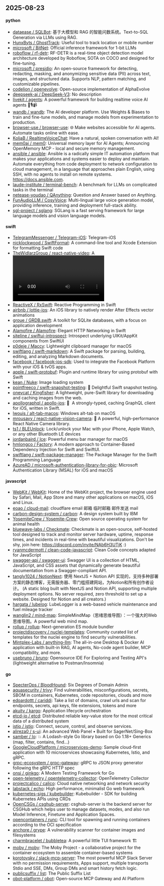 ## 2025-08-23

#### python
* [dataease / SQLBot](https://github.com/dataease/SQLBot): 基于大模型和 RAG 的智能问数系统。Text-to-SQL Generation via LLMs using RAG.
* [HunxByts / GhostTrack](https://github.com/HunxByts/GhostTrack): Useful tool to track location or mobile number
* [microsoft / BitNet](https://github.com/microsoft/BitNet): Official inference framework for 1-bit LLMs
* [roboflow / rf-detr](https://github.com/roboflow/rf-detr): RF-DETR is a real-time object detection model architecture developed by Roboflow, SOTA on COCO and designed for fine-tuning.
* [microsoft / presidio](https://github.com/microsoft/presidio): An open-source framework for detecting, redacting, masking, and anonymizing sensitive data (PII) across text, images, and structured data. Supports NLP, pattern matching, and customizable pipelines.
* [codelion / openevolve](https://github.com/codelion/openevolve): Open-source implementation of AlphaEvolve
* [deepseek-ai / DeepSeek-V3](https://github.com/deepseek-ai/DeepSeek-V3): No description
* [livekit / agents](https://github.com/livekit/agents): A powerful framework for building realtime voice AI agents 🤖🎙️📹
* [wandb / wandb](https://github.com/wandb/wandb): The AI developer platform. Use Weights & Biases to train and fine-tune models, and manage models from experimentation to production.
* [browser-use / browser-use](https://github.com/browser-use/browser-use): 🌐 Make websites accessible for AI agents. Automate tasks online with ease.
* [KoljaB / RealtimeVoiceChat](https://github.com/KoljaB/RealtimeVoiceChat): Have a natural, spoken conversation with AI!
* [mem0ai / mem0](https://github.com/mem0ai/mem0): Universal memory layer for AI Agents; Announcing OpenMemory MCP - local and secure memory management.
* [ansible / ansible](https://github.com/ansible/ansible): Ansible is a radically simple IT automation platform that makes your applications and systems easier to deploy and maintain. Automate everything from code deployment to network configuration to cloud management, in a language that approaches plain English, using SSH, with no agents to install on remote systems. https://docs.ansible.com.
* [laude-institute / terminal-bench](https://github.com/laude-institute/terminal-bench): A benchmark for LLMs on complicated tasks in the terminal
* [netease-youdao / QAnything](https://github.com/netease-youdao/QAnything): Question and Answer based on Anything.
* [FunAudioLLM / CosyVoice](https://github.com/FunAudioLLM/CosyVoice): Multi-lingual large voice generation model, providing inference, training and deployment full-stack ability.
* [sgl-project / sglang](https://github.com/sgl-project/sglang): SGLang is a fast serving framework for large language models and vision language models.

#### swift
* [TelegramMessenger / Telegram-iOS](https://github.com/TelegramMessenger/Telegram-iOS): Telegram-iOS
* [nicklockwood / SwiftFormat](https://github.com/nicklockwood/SwiftFormat): A command-line tool and Xcode Extension for formatting Swift code
* [TheWidlarzGroup / react-native-video](https://github.com/TheWidlarzGroup/react-native-video): A <Video /> component for react-native
* [ReactiveX / RxSwift](https://github.com/ReactiveX/RxSwift): Reactive Programming in Swift
* [airbnb / lottie-ios](https://github.com/airbnb/lottie-ios): An iOS library to natively render After Effects vector animations
* [groue / GRDB.swift](https://github.com/groue/GRDB.swift): A toolkit for SQLite databases, with a focus on application development
* [Alamofire / Alamofire](https://github.com/Alamofire/Alamofire): Elegant HTTP Networking in Swift
* [siteline / swiftui-introspect](https://github.com/siteline/swiftui-introspect): Introspect underlying UIKit/AppKit components from SwiftUI
* [p0deje / Maccy](https://github.com/p0deje/Maccy): Lightweight clipboard manager for macOS
* [swiftlang / swift-markdown](https://github.com/swiftlang/swift-markdown): A Swift package for parsing, building, editing, and analyzing Markdown documents.
* [facebook / facebook-ios-sdk](https://github.com/facebook/facebook-ios-sdk): Used to integrate the Facebook Platform with your iOS & tvOS apps.
* [apple / swift-protobuf](https://github.com/apple/swift-protobuf): Plugin and runtime library for using protobuf with Swift
* [kean / Nuke](https://github.com/kean/Nuke): Image loading system
* [pointfreeco / swift-snapshot-testing](https://github.com/pointfreeco/swift-snapshot-testing): 📸 Delightful Swift snapshot testing.
* [onevcat / Kingfisher](https://github.com/onevcat/Kingfisher): A lightweight, pure-Swift library for downloading and caching images from the web.
* [apollographql / apollo-ios](https://github.com/apollographql/apollo-ios): 📱  A strongly-typed, caching GraphQL client for iOS, written in Swift.
* [lwouis / alt-tab-macos](https://github.com/lwouis/alt-tab-macos): Windows alt-tab on macOS
* [mrousavy / react-native-vision-camera](https://github.com/mrousavy/react-native-vision-camera): 📸 A powerful, high-performance React Native Camera library.
* [ts1 / BLEUnlock](https://github.com/ts1/BLEUnlock): Lock/unlock your Mac with your iPhone, Apple Watch, or any other Bluetooth LE devices
* [jordanbaird / Ice](https://github.com/jordanbaird/Ice): Powerful menu bar manager for macOS
* [hmlongco / Factory](https://github.com/hmlongco/Factory): A modern approach to Container-Based Dependency Injection for Swift and SwiftUI.
* [swiftlang / swift-package-manager](https://github.com/swiftlang/swift-package-manager): The Package Manager for the Swift Programming Language
* [AzureAD / microsoft-authentication-library-for-objc](https://github.com/AzureAD/microsoft-authentication-library-for-objc): Microsoft Authentication Library (MSAL) for iOS and macOS

#### javascript
* [WebKit / WebKit](https://github.com/WebKit/WebKit): Home of the WebKit project, the browser engine used by Safari, Mail, App Store and many other applications on macOS, iOS and Linux.
* [eoao / cloud-mail](https://github.com/eoao/cloud-mail): cloudflare email 邮箱 临时邮箱 邮件发送 mail
* [carbon-design-system / carbon](https://github.com/carbon-design-system/carbon): A design system built by IBM
* [YosemiteCrew / Yosemite-Crew](https://github.com/YosemiteCrew/Yosemite-Crew): Open source operating system for animal health
* [bluewave-labs / Checkmate](https://github.com/bluewave-labs/Checkmate): Checkmate is an open-source, self-hosted tool designed to track and monitor server hardware, uptime, response times, and incidents in real-time with beautiful visualizations. Don't be shy, join here: https://discord.com/invite/NAb6H3UTjK :)
* [ryanmcdermott / clean-code-javascript](https://github.com/ryanmcdermott/clean-code-javascript): Clean Code concepts adapted for JavaScript
* [swagger-api / swagger-ui](https://github.com/swagger-api/swagger-ui): Swagger UI is a collection of HTML, JavaScript, and CSS assets that dynamically generate beautiful documentation from a Swagger-compliant API.
* [tangly1024 / NotionNext](https://github.com/tangly1024/NotionNext): 使用 NextJS + Notion API 实现的，支持多种部署方案的静态博客，无需服务器、零门槛搭建网站，为Notion和所有创作者设计。 (A static blog built with NextJS and Notion API, supporting multiple deployment options. No server required, zero threshold to set up a website. Designed for Notion and all creators.)
* [hargata / lubelog](https://github.com/hargata/lubelog): LubeLogger is a web-based vehicle maintenance and fuel mileage tracker
* [wanglin2 / mind-map](https://github.com/wanglin2/mind-map): SimpleMindMap（思绪思维导图）：一个强大的Web思维导图。A powerful web mind map.
* [rollup / rollup](https://github.com/rollup/rollup): Next-generation ES module bundler
* [projectdiscovery / nuclei-templates](https://github.com/projectdiscovery/nuclei-templates): Community curated list of templates for the nuclei engine to find security vulnerabilities.
* [Mintplex-Labs / anything-llm](https://github.com/Mintplex-Labs/anything-llm): The all-in-one Desktop & Docker AI application with built-in RAG, AI agents, No-code agent builder, MCP compatibility, and more.
* [usebruno / bruno](https://github.com/usebruno/bruno): Opensource IDE For Exploring and Testing API's (lightweight alternative to Postman/Insomnia)

#### go
* [SpecterOps / BloodHound](https://github.com/SpecterOps/BloodHound): Six Degrees of Domain Admin
* [aquasecurity / trivy](https://github.com/aquasecurity/trivy): Find vulnerabilities, misconfigurations, secrets, SBOM in containers, Kubernetes, code repositories, clouds and more
* [edoardottt / cariddi](https://github.com/edoardottt/cariddi): Take a list of domains, crawl urls and scan for endpoints, secrets, api keys, file extensions, tokens and more
* [akuity / kargo](https://github.com/akuity/kargo): Application lifecycle orchestration
* [etcd-io / etcd](https://github.com/etcd-io/etcd): Distributed reliable key-value store for the most critical data of a distributed system
* [istio / istio](https://github.com/istio/istio): Connect, secure, control, and observe services.
* [alireza0 / s-ui](https://github.com/alireza0/s-ui): An advanced Web Panel • Built for SagerNet/Sing-Box
* [samber / lo](https://github.com/samber/lo): 💥 A Lodash-style Go library based on Go 1.18+ Generics (map, filter, contains, find...)
* [GoogleCloudPlatform / microservices-demo](https://github.com/GoogleCloudPlatform/microservices-demo): Sample cloud-first application with 10 microservices showcasing Kubernetes, Istio, and gRPC.
* [grpc-ecosystem / grpc-gateway](https://github.com/grpc-ecosystem/grpc-gateway): gRPC to JSON proxy generator following the gRPC HTTP spec
* [onsi / ginkgo](https://github.com/onsi/ginkgo): A Modern Testing Framework for Go
* [open-telemetry / opentelemetry-collector](https://github.com/open-telemetry/opentelemetry-collector): OpenTelemetry Collector
* [projectcalico / calico](https://github.com/projectcalico/calico): Cloud native networking and network security
* [labstack / echo](https://github.com/labstack/echo): High performance, minimalist Go web framework
* [kubernetes-sigs / kubebuilder](https://github.com/kubernetes-sigs/kubebuilder): Kubebuilder - SDK for building Kubernetes APIs using CRDs
* [OpenCSGs / csghub-server](https://github.com/OpenCSGs/csghub-server): csghub-server is the backend server for CSGHub which helps user to manage datasets, modes, and also run Model Inference, Finetune and Application Spaces.
* [opencontainers / runc](https://github.com/opencontainers/runc): CLI tool for spawning and running containers according to the OCI specification
* [anchore / grype](https://github.com/anchore/grype): A vulnerability scanner for container images and filesystems
* [charmbracelet / bubbletea](https://github.com/charmbracelet/bubbletea): A powerful little TUI framework 🏗
* [moby / moby](https://github.com/moby/moby): The Moby Project - a collaborative project for the container ecosystem to assemble container-based systems
* [korotovsky / slack-mcp-server](https://github.com/korotovsky/slack-mcp-server): The most powerful MCP Slack Server with no permission requirements, Apps support, multiple transports Stdio and SSE, DMs, Group DMs and smart history fetch logic.
* [publicsuffix / list](https://github.com/publicsuffix/list): The Public Suffix List
* [obot-platform / obot](https://github.com/obot-platform/obot): Open-source MCP Gateway and AI Platform
